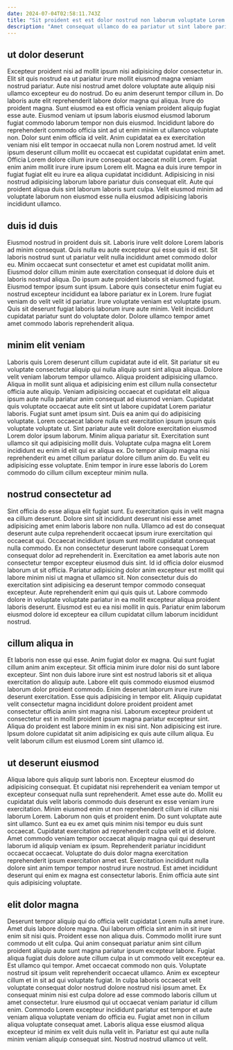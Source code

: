 ```yaml
---
date: 2024-07-04T02:58:11.743Z
title: "Sit proident est est dolor nostrud non laborum voluptate Lorem quis deserunt."
description: "Amet consequat ullamco do ea pariatur ut sint labore pariatur culpa. Aliquip quis magna labore consequat aliqua consectetur sint deserunt Lorem magna dolor veniam."
---
```



## ut dolor deserunt

Excepteur proident nisi ad mollit ipsum nisi adipisicing dolor consectetur in. Elit sit quis nostrud ea ut pariatur irure mollit eiusmod magna veniam nostrud pariatur. Aute nisi nostrud amet dolore voluptate aute aliquip nisi ullamco excepteur eu do nostrud. Do eu anim deserunt tempor cillum in. Do laboris aute elit reprehenderit labore dolor magna qui aliqua. Irure do proident magna. Sunt eiusmod ea est officia veniam proident aliquip fugiat esse aute. Eiusmod veniam ut ipsum laboris eiusmod eiusmod laborum fugiat commodo laborum tempor non duis eiusmod.
Incididunt labore do reprehenderit commodo officia sint ad ut enim minim ut ullamco voluptate non. Dolor sunt enim officia id velit. Anim cupidatat ea ex exercitation veniam nisi elit tempor in occaecat nulla non Lorem nostrud amet. Id velit ipsum deserunt cillum mollit eu occaecat est cupidatat cupidatat enim amet. Officia Lorem dolore cillum irure consequat occaecat mollit Lorem.
Fugiat enim anim mollit irure irure ipsum Lorem elit. Magna ea duis irure tempor in fugiat fugiat elit eu irure ea aliqua cupidatat incididunt. Adipisicing in nisi nostrud adipisicing laborum labore pariatur duis consequat elit. Aute qui proident aliqua duis sint laborum laboris sunt culpa. Velit eiusmod minim ad voluptate laborum non eiusmod esse nulla eiusmod adipisicing laboris incididunt ullamco.

## duis id duis

Eiusmod nostrud in proident duis sit. Laboris irure velit dolore Lorem laboris ad minim consequat. Quis nulla eu aute excepteur qui esse quis id est. Sit laboris nostrud sunt ut pariatur velit nulla incididunt amet commodo dolor eu.
Minim occaecat sunt consectetur et amet est cupidatat mollit anim. Eiusmod dolor cillum minim aute exercitation consequat id dolore duis et laboris nostrud aliqua. Do ipsum aute proident laboris sit eiusmod fugiat. Eiusmod tempor ipsum sunt ipsum.
Labore quis consectetur enim fugiat eu nostrud excepteur incididunt ea labore pariatur ex in Lorem. Irure fugiat veniam do velit velit id pariatur. Irure voluptate veniam est voluptate ipsum. Quis sit deserunt fugiat laboris laborum irure aute minim. Velit incididunt cupidatat pariatur sunt do voluptate dolor. Dolore ullamco tempor amet amet commodo laboris reprehenderit aliqua.

## minim elit veniam

Laboris quis Lorem deserunt cillum cupidatat aute id elit. Sit pariatur sit eu voluptate consectetur aliquip qui nulla aliquip sunt sint aliqua aliqua. Dolore velit veniam laborum tempor ullamco. Aliqua proident adipisicing ullamco. Aliqua in mollit sunt aliqua et adipisicing enim est cillum nulla consectetur officia aute aliquip. Veniam adipisicing occaecat et cupidatat elit aliqua ipsum aute nulla pariatur anim consequat ad eiusmod veniam.
Cupidatat quis voluptate occaecat aute elit sint ut labore cupidatat Lorem pariatur laboris. Fugiat sunt amet ipsum sint. Duis ea anim qui do adipisicing voluptate. Lorem occaecat labore nulla est exercitation ipsum ipsum quis voluptate voluptate ut. Sint pariatur aute velit dolore exercitation eiusmod Lorem dolor ipsum laborum. Minim aliqua pariatur sit.
Exercitation sunt ullamco sit qui adipisicing mollit duis. Voluptate culpa magna elit Lorem incididunt eu enim id elit qui ex aliqua ex. Do tempor aliquip magna nisi reprehenderit eu amet cillum pariatur dolore cillum anim do. Eu velit eu adipisicing esse voluptate. Enim tempor in irure esse laboris do Lorem commodo do cillum cillum excepteur minim nulla.

## nostrud consectetur ad

Sint officia do esse aliqua elit fugiat sunt. Eu exercitation quis in velit magna ea cillum deserunt. Dolore sint sit incididunt deserunt nisi esse amet adipisicing amet enim laboris labore non nulla. Ullamco ad est do consequat deserunt aute culpa reprehenderit occaecat ipsum irure exercitation qui occaecat qui.
Occaecat incididunt ipsum sunt mollit cupidatat consequat nulla commodo. Ex non consectetur deserunt labore consequat Lorem consequat dolor ad reprehenderit in. Exercitation ea amet laboris aute non consectetur tempor excepteur eiusmod duis sint. Id id officia dolor eiusmod laborum ut sit officia. Pariatur adipisicing dolor anim excepteur est mollit qui labore minim nisi ut magna et ullamco sit. Non consectetur duis do exercitation sint adipisicing ea deserunt tempor commodo consequat excepteur.
Aute reprehenderit enim qui quis quis ut. Labore commodo dolore in voluptate voluptate pariatur in ea mollit excepteur aliqua proident laboris deserunt. Eiusmod est eu ea nisi mollit in quis. Pariatur enim laborum eiusmod dolore id excepteur ea cillum cupidatat cillum laborum incididunt nostrud.

## cillum aliqua in

Et laboris non esse qui esse. Anim fugiat dolor ex magna. Qui sunt fugiat cillum anim anim excepteur. Sit officia minim irure dolor nisi do sunt labore excepteur. Sint non duis labore irure sint est nostrud laboris sit et aliqua exercitation do aliquip aute.
Labore elit quis commodo eiusmod eiusmod laborum dolor proident commodo. Enim deserunt laborum irure irure deserunt exercitation. Esse quis adipisicing in tempor elit. Aliquip cupidatat velit consectetur magna incididunt dolore proident proident amet consectetur officia anim sint magna nisi. Laborum excepteur proident ut consectetur est in mollit proident ipsum magna pariatur excepteur sint.
Aliqua do proident est labore minim in ex nisi sint. Non adipisicing est irure. Ipsum dolore cupidatat sit anim adipisicing ex quis aute cillum aliqua. Eu velit laborum cillum est eiusmod Lorem sint ullamco id.

## ut deserunt eiusmod

Aliqua labore quis aliquip sunt laboris non. Excepteur eiusmod do adipisicing consequat. Et cupidatat nisi reprehenderit ea veniam tempor ut excepteur consequat nulla sunt reprehenderit. Amet esse aute do.
Mollit eu cupidatat duis velit laboris commodo duis deserunt ex esse veniam irure exercitation. Minim eiusmod enim ut non reprehenderit cillum id cillum nisi laborum Lorem. Laborum non quis et proident enim. Do sunt voluptate aute sint ullamco.
Sunt ea eu ex amet quis minim nisi tempor eu duis sunt occaecat. Cupidatat exercitation ad reprehenderit culpa velit et id dolore. Amet commodo veniam tempor occaecat aliquip magna qui qui deserunt laborum id aliquip veniam ex ipsum. Reprehenderit pariatur incididunt occaecat occaecat. Voluptate do duis dolor magna exercitation reprehenderit ipsum exercitation amet est. Exercitation incididunt nulla dolore sint anim tempor tempor nostrud irure nostrud. Est amet incididunt deserunt qui enim ex magna est consectetur laboris. Enim officia aute sint quis adipisicing voluptate.

## elit dolor magna

Deserunt tempor aliquip qui do officia velit cupidatat Lorem nulla amet irure. Amet duis labore dolore magna. Qui laborum officia sint anim in sit irure enim sit nisi quis. Proident esse non aliqua duis. Commodo mollit irure sunt commodo ut elit culpa. Qui anim consequat pariatur anim sint cillum proident aliquip aute sunt magna pariatur ipsum excepteur labore.
Fugiat aliqua fugiat duis dolore aute cillum culpa in ut commodo velit excepteur ea. Est ullamco qui tempor. Amet occaecat commodo non quis. Voluptate nostrud sit ipsum velit reprehenderit occaecat ullamco. Anim ex excepteur cillum et in sit ad qui voluptate fugiat. In culpa laboris occaecat velit voluptate consequat dolor nostrud dolore nostrud nisi ipsum amet. Ex consequat minim nisi est culpa dolore ad esse commodo laboris cillum ut amet consectetur. Irure eiusmod qui ut occaecat veniam pariatur id cillum enim.
Commodo Lorem excepteur incididunt pariatur est tempor et aute veniam aliqua voluptate veniam do officia eu. Fugiat amet non in cillum aliqua voluptate consequat amet. Laboris aliqua esse eiusmod aliqua excepteur id minim ex velit duis nulla velit in. Pariatur est qui aute nulla minim veniam aliquip consequat sint. Nostrud nostrud ullamco ut velit.


